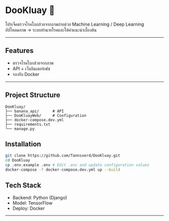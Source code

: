 # DooKluay 🍌

โปรเจ็คตรวจโรคใบกล้วยจากภาพถ่ายด้วย Machine Learning / Deep Learning  
อัปโหลดภาพ → ระบบทำนายโรคและให้คำแนะนำเบื้องต้น

---

## Features
- ตรวจโรคใบกล้วยจากภาพ
- API + เว็บอินเตอร์เฟซ
- รองรับ Docker

---

## Project Structure
```
DooKluay/
├── banana_api/      # API
├── DooKluayWeb/     # Configuration
├── docker-compose.dev.yml
├── requirements.txt
└── manage.py
```

## Installation
```bash
git clone https://github.com/Tannsxerd/DooKluay.git
cd DooKluay
cp .env.example .env # Edit .env and update configuration values
docker-compose -f docker-compose.dev.yml up --build
```



## Tech Stack
- Backend: Python (Django)
- Model: TensorFlow 
- Deploy: Docker

---
